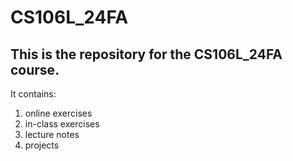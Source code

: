 # CS106L_24FA
## This is the repository for the CS106L_24FA course.

It contains: 
1. online exercises
2. in-class exercises
3. lecture notes 
4. projects 